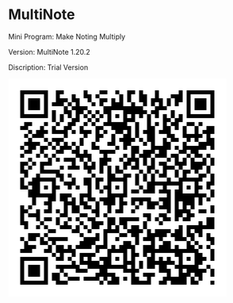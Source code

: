 # MultiNote
Mini Program: Make Noting Multiply

Version: MultiNote 1.20.2

Discription: Trial Version

![](https://github.com/iClassic-Live/MultiNote/blob/master/images/MultiNote%20Trail%20Version.jpg?raw=true)